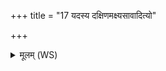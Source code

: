 +++
title = "17 यदस्य दक्षिणमक्ष्यसावादित्यो"

+++
<details><summary>मूलम् (WS)</summary>

यदस्य दक्षिणमक्ष्यसावादित्यो यत् सव्यं तदसौ स चन्द्रमाः ॥ १७ ॥
</details>